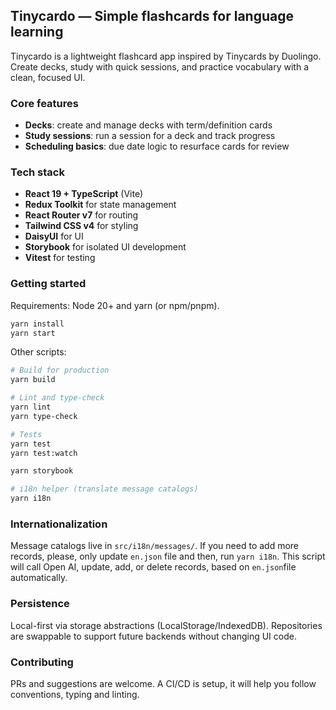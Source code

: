 ## Tinycardo — Simple flashcards for language learning

Tinycardo is a lightweight flashcard app inspired by Tinycards by Duolingo. Create decks, study with quick sessions, and practice vocabulary with a clean, focused UI.

### Core features

- **Decks**: create and manage decks with term/definition cards
- **Study sessions**: run a session for a deck and track progress
- **Scheduling basics**: due date logic to resurface cards for review

### Tech stack

- **React 19 + TypeScript** (Vite)
- **Redux Toolkit** for state management
- **React Router v7** for routing
- **Tailwind CSS v4** for styling
- **DaisyUI** for UI
- **Storybook** for isolated UI development
- **Vitest** for testing

### Getting started

Requirements: Node 20+ and yarn (or npm/pnpm).

```bash
yarn install
yarn start
```

Other scripts:

```bash
# Build for production
yarn build

# Lint and type-check
yarn lint
yarn type-check

# Tests
yarn test
yarn test:watch

yarn storybook

# i18n helper (translate message catalogs)
yarn i18n
```

### Internationalization

Message catalogs live in `src/i18n/messages/`. If you need to add more records, please, only update `en.json` file and then, run `yarn i18n`. This script will call Open AI, update, add, or delete records, based on `en.json`file automatically.

### Persistence

Local-first via storage abstractions (LocalStorage/IndexedDB). Repositories are swappable to support future backends without changing UI code.

### Contributing

PRs and suggestions are welcome. A CI/CD is setup, it will help you follow conventions, typing and linting.
